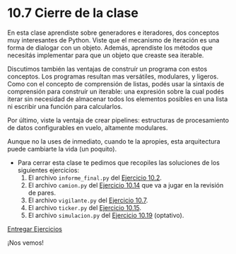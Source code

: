 # 10.7 Cierre de la clase

En esta clase aprendiste sobre generadores e iteradores, dos conceptos muy interesantes de Python. Viste que el mecanismo de iteración es una forma de dialogar con un objeto. Además, aprendiste los métodos que necesitás implementar para que un objeto que creaste sea iterable. 

Discutimos también las ventajas de construír un programa con estos conceptos. Los programas resultan mas versátiles, modulares, y ligeros. Como con el concepto de comprensión de listas, podés usar la sintaxis de comprensión para construír un iterable: una expresión sobre la cual podés iterar sin necesidad de almacenar todos los elementos posibles en una lista ni escribir una función para calcularlos.

Por último, viste la ventaja de crear pipelines: estructuras de procesamiento de datos configurables en vuelo, altamente modulares.  

Aunque no la uses de inmediato, cuando te la apropies, esta arquitectura puede cambiarte la vida (un poquito).

* Para cerrar esta clase te pedimos que recopiles las soluciones de los siguientes ejercicios:
    1. El archivo `informe_final.py` del [Ejercicio 10.2](../10_Generadores_e_Iteradores/02_protocolo_Iteracion.md#ejercicio-102-iteracion-sobre-objetos).
    2. El archivo `camion.py` del [Ejercicio 10.14](../10_Generadores_e_Iteradores/05_Mas_generadores.md#ejercicio-1014-expresiones-generadoras-como-argumentos-en-funciones) que va a jugar en la revisión de pares.
    3. El archivo `vigilante.py` del [Ejercicio 10.7](../10_Generadores_e_Iteradores/03_iteracion_a_medida.md#ejercicio-107-cambios-de-precio-de-un-camion).
    4. El archivo `ticker.py` del [Ejercicio 10.15](../10_Generadores_e_Iteradores/05_Mas_generadores.md#ejercicio-1015-codigo-simple).
    5. El archivo `simulacion.py` del [Ejercicio 10.19](../10_Generadores_e_Iteradores/06_PredadorPresa.md#ejercicio-1019-alcanzando-la-madurez) (optativo).

[Entregar Ejercicios](http://programacionpython.ecyt.unsam.edu.ar/unit/submission/10)

¡Nos vemos!


